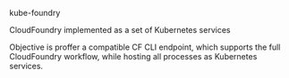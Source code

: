 kube-foundry 

CloudFoundry implemented as a set of Kubernetes services

Objective is proffer a compatible CF CLI endpoint, which supports the full CloudFoundry workflow, while hosting all processes as Kubernetes services.

